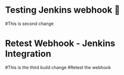 # Testing Jenkins webhook 🚀
#This is second change
# Retest Webhook - Jenkins Integration
#This is  the third build change
#Retest the webhook
